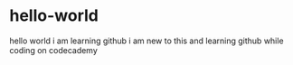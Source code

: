 # hello-world
hello world i am learning github
i am new to this and learning github while coding on codecademy
